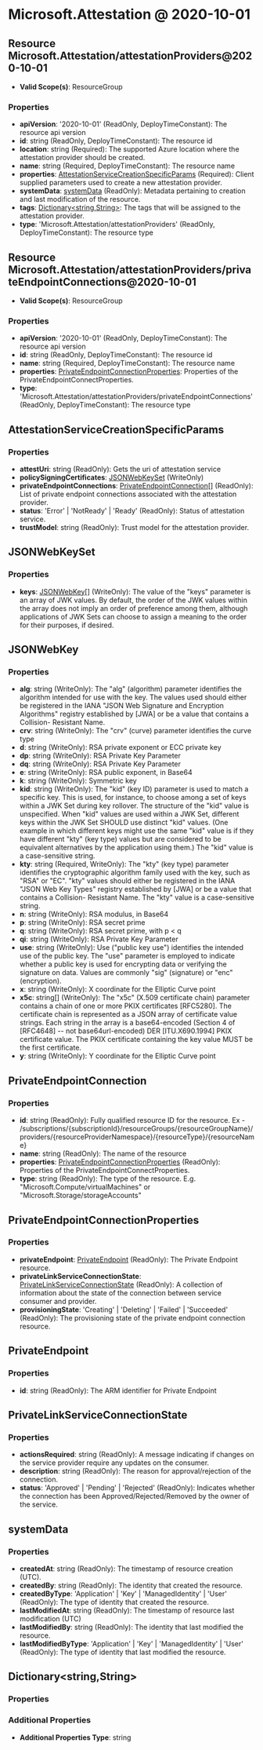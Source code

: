 # Microsoft.Attestation @ 2020-10-01

## Resource Microsoft.Attestation/attestationProviders@2020-10-01
* **Valid Scope(s)**: ResourceGroup
### Properties
* **apiVersion**: '2020-10-01' (ReadOnly, DeployTimeConstant): The resource api version
* **id**: string (ReadOnly, DeployTimeConstant): The resource id
* **location**: string (Required): The supported Azure location where the attestation provider should be created.
* **name**: string (Required, DeployTimeConstant): The resource name
* **properties**: [AttestationServiceCreationSpecificParams](#attestationservicecreationspecificparams) (Required): Client supplied parameters used to create a new attestation provider.
* **systemData**: [systemData](#systemdata) (ReadOnly): Metadata pertaining to creation and last modification of the resource.
* **tags**: [Dictionary<string,String>](#dictionarystringstring): The tags that will be assigned to the attestation provider.
* **type**: 'Microsoft.Attestation/attestationProviders' (ReadOnly, DeployTimeConstant): The resource type

## Resource Microsoft.Attestation/attestationProviders/privateEndpointConnections@2020-10-01
* **Valid Scope(s)**: ResourceGroup
### Properties
* **apiVersion**: '2020-10-01' (ReadOnly, DeployTimeConstant): The resource api version
* **id**: string (ReadOnly, DeployTimeConstant): The resource id
* **name**: string (Required, DeployTimeConstant): The resource name
* **properties**: [PrivateEndpointConnectionProperties](#privateendpointconnectionproperties): Properties of the PrivateEndpointConnectProperties.
* **type**: 'Microsoft.Attestation/attestationProviders/privateEndpointConnections' (ReadOnly, DeployTimeConstant): The resource type

## AttestationServiceCreationSpecificParams
### Properties
* **attestUri**: string (ReadOnly): Gets the uri of attestation service
* **policySigningCertificates**: [JSONWebKeySet](#jsonwebkeyset) (WriteOnly)
* **privateEndpointConnections**: [PrivateEndpointConnection](#privateendpointconnection)[] (ReadOnly): List of private endpoint connections associated with the attestation provider.
* **status**: 'Error' | 'NotReady' | 'Ready' (ReadOnly): Status of attestation service.
* **trustModel**: string (ReadOnly): Trust model for the attestation provider.

## JSONWebKeySet
### Properties
* **keys**: [JSONWebKey](#jsonwebkey)[] (WriteOnly): The value of the "keys" parameter is an array of JWK values.  By
default, the order of the JWK values within the array does not imply
an order of preference among them, although applications of JWK Sets
can choose to assign a meaning to the order for their purposes, if
desired.

## JSONWebKey
### Properties
* **alg**: string (WriteOnly): The "alg" (algorithm) parameter identifies the algorithm intended for
use with the key.  The values used should either be registered in the
IANA "JSON Web Signature and Encryption Algorithms" registry
established by [JWA] or be a value that contains a Collision-
Resistant Name.
* **crv**: string (WriteOnly): The "crv" (curve) parameter identifies the curve type
* **d**: string (WriteOnly): RSA private exponent or ECC private key
* **dp**: string (WriteOnly): RSA Private Key Parameter
* **dq**: string (WriteOnly): RSA Private Key Parameter
* **e**: string (WriteOnly): RSA public exponent, in Base64
* **k**: string (WriteOnly): Symmetric key
* **kid**: string (WriteOnly): The "kid" (key ID) parameter is used to match a specific key.  This
is used, for instance, to choose among a set of keys within a JWK Set
during key rollover.  The structure of the "kid" value is
unspecified.  When "kid" values are used within a JWK Set, different
keys within the JWK Set SHOULD use distinct "kid" values.  (One
example in which different keys might use the same "kid" value is if
they have different "kty" (key type) values but are considered to be
equivalent alternatives by the application using them.)  The "kid"
value is a case-sensitive string.
* **kty**: string (Required, WriteOnly): The "kty" (key type) parameter identifies the cryptographic algorithm
family used with the key, such as "RSA" or "EC". "kty" values should
either be registered in the IANA "JSON Web Key Types" registry
established by [JWA] or be a value that contains a Collision-
Resistant Name.  The "kty" value is a case-sensitive string.
* **n**: string (WriteOnly): RSA modulus, in Base64
* **p**: string (WriteOnly): RSA secret prime
* **q**: string (WriteOnly): RSA secret prime, with p < q
* **qi**: string (WriteOnly): RSA Private Key Parameter
* **use**: string (WriteOnly): Use ("public key use") identifies the intended use of
the public key. The "use" parameter is employed to indicate whether
a public key is used for encrypting data or verifying the signature
on data. Values are commonly "sig" (signature) or "enc" (encryption).
* **x**: string (WriteOnly): X coordinate for the Elliptic Curve point
* **x5c**: string[] (WriteOnly): The "x5c" (X.509 certificate chain) parameter contains a chain of one
or more PKIX certificates [RFC5280].  The certificate chain is
represented as a JSON array of certificate value strings.  Each
string in the array is a base64-encoded (Section 4 of [RFC4648] --
not base64url-encoded) DER [ITU.X690.1994] PKIX certificate value.
The PKIX certificate containing the key value MUST be the first
certificate.
* **y**: string (WriteOnly): Y coordinate for the Elliptic Curve point

## PrivateEndpointConnection
### Properties
* **id**: string (ReadOnly): Fully qualified resource ID for the resource. Ex - /subscriptions/{subscriptionId}/resourceGroups/{resourceGroupName}/providers/{resourceProviderNamespace}/{resourceType}/{resourceName}
* **name**: string (ReadOnly): The name of the resource
* **properties**: [PrivateEndpointConnectionProperties](#privateendpointconnectionproperties) (ReadOnly): Properties of the PrivateEndpointConnectProperties.
* **type**: string (ReadOnly): The type of the resource. E.g. "Microsoft.Compute/virtualMachines" or "Microsoft.Storage/storageAccounts"

## PrivateEndpointConnectionProperties
### Properties
* **privateEndpoint**: [PrivateEndpoint](#privateendpoint) (ReadOnly): The Private Endpoint resource.
* **privateLinkServiceConnectionState**: [PrivateLinkServiceConnectionState](#privatelinkserviceconnectionstate) (ReadOnly): A collection of information about the state of the connection between service consumer and provider.
* **provisioningState**: 'Creating' | 'Deleting' | 'Failed' | 'Succeeded' (ReadOnly): The provisioning state of the private endpoint connection resource.

## PrivateEndpoint
### Properties
* **id**: string (ReadOnly): The ARM identifier for Private Endpoint

## PrivateLinkServiceConnectionState
### Properties
* **actionsRequired**: string (ReadOnly): A message indicating if changes on the service provider require any updates on the consumer.
* **description**: string (ReadOnly): The reason for approval/rejection of the connection.
* **status**: 'Approved' | 'Pending' | 'Rejected' (ReadOnly): Indicates whether the connection has been Approved/Rejected/Removed by the owner of the service.

## systemData
### Properties
* **createdAt**: string (ReadOnly): The timestamp of resource creation (UTC).
* **createdBy**: string (ReadOnly): The identity that created the resource.
* **createdByType**: 'Application' | 'Key' | 'ManagedIdentity' | 'User' (ReadOnly): The type of identity that created the resource.
* **lastModifiedAt**: string (ReadOnly): The timestamp of resource last modification (UTC)
* **lastModifiedBy**: string (ReadOnly): The identity that last modified the resource.
* **lastModifiedByType**: 'Application' | 'Key' | 'ManagedIdentity' | 'User' (ReadOnly): The type of identity that last modified the resource.

## Dictionary<string,String>
### Properties
### Additional Properties
* **Additional Properties Type**: string

